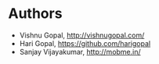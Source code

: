 # Authors

* Vishnu Gopal, http://vishnugopal.com/
* Hari Gopal, https://github.com/harigopal
* Sanjay Vijayakumar, http://mobme.in/